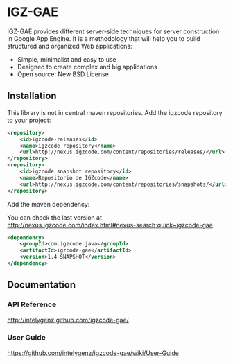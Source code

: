 # IGZ-GAE

IGZ-GAE provides different server-side techniques for server construction in Google App Engine.
It is a methodology that will help you to build structured and organized Web applications:

* Simple, minimalist and easy to use
* Designed to create complex and big applications
* Open source: New BSD License

## Installation

This library is not in central maven repositories. Add the igzcode repository to your project:
```xml
<repository>
	<id>igzcode-releases</id>
	<name>igzcode repository</name>
	<url>http://nexus.igzcode.com/content/repositories/releases/</url>
</repository>
<repository>
	<id>igzcode snapshot repository</id>
	<name>Repositorio de IGZcode</name>
	<url>http://nexus.igzcode.com/content/repositories/snapshots/</url>
</repository>
```

Add the maven dependency:

You can check the last version at http://nexus.igzcode.com/index.html#nexus-search;quick~igzcode-gae

```xml
<dependency>
	<groupId>com.igzcode.java</groupId>
	<artifactId>igzcode-gae</artifactId>
	<version>1.4-SNAPSHOT</version>
</dependency>
```

## Documentation

### API Reference
http://intelygenz.github.com/igzcode-gae/

### User Guide
https://github.com/intelygenz/igzcode-gae/wiki/User-Guide
